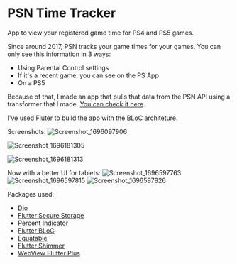 # PSN Time Tracker

App to view your registered game time for PS4 and PS5 games.

Since around 2017, PSN tracks your game times for your games. You can only see this information in 3 ways:
- Using Parental Control settings
- If it's a recent game, you can see on the PS App
- On a PS5

Because of that, I made an app that pulls that data from the PSN API using a transformer that I made. [You can check it here](https://github.com/samudebug/psn-time-tracker-api).

I've used Fluter to build the app with the BLoC architeture.

Screenshots:
![Screenshot_1696097906](https://github.com/samudebug/psn-time-tracker/assets/34324655/9609d674-8d80-46c9-a9fb-1828ffb046f7)

![Screenshot_1696181305](https://github.com/samudebug/psn-time-tracker/assets/34324655/559480e1-5a75-4571-aa3c-23d3730034f3)

![Screenshot_1696181313](https://github.com/samudebug/psn-time-tracker/assets/34324655/70276dcc-8112-44a6-97ad-45dd2cfe14fb)

Now with a better UI for tablets:
![Screenshot_1696597763](https://github.com/samudebug/psn-time-tracker/assets/34324655/57d623ee-ae68-47a9-a4d9-4b7511cf1d98)
![Screenshot_1696597815](https://github.com/samudebug/psn-time-tracker/assets/34324655/1b357da2-6301-40d8-be70-8a2a150c02d0)
![Screenshot_1696597826](https://github.com/samudebug/psn-time-tracker/assets/34324655/b10756b9-9a86-4fa4-a987-8f5b0fb6bd1e)


Packages used:
- [Dio](https://github.com/cfug/dio)
- [Flutter Secure Storage](https://github.com/mogol/flutter_secure_storage)
- [Percent Indicator](https://github.com/diegoveloper/flutter_percent_indicator)
- [Flutter BLoC](https://github.com/felangel/bloc/tree/master/packages/flutter_bloc)
- [Equatable](https://github.com/felangel/equatable)
- [Flutter Shimmer](https://github.com/hnvn/flutter_shimmer)
- [WebView Flutter Plus](https://github.com/shah-xad/webview_flutter_plus)
